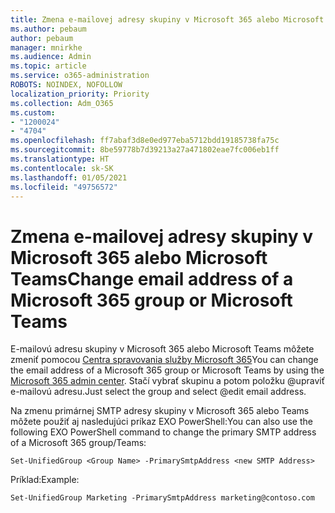 ```yaml
---
title: Zmena e-mailovej adresy skupiny v Microsoft 365 alebo Microsoft Teams
ms.author: pebaum
author: pebaum
manager: mnirkhe
ms.audience: Admin
ms.topic: article
ms.service: o365-administration
ROBOTS: NOINDEX, NOFOLLOW
localization_priority: Priority
ms.collection: Adm_O365
ms.custom:
- "1200024"
- "4704"
ms.openlocfilehash: ff7abaf3d8e0ed977eba5712bdd19185738fa75c
ms.sourcegitcommit: 8be59778b7d39213a27a471802eae7fc006eb1ff
ms.translationtype: HT
ms.contentlocale: sk-SK
ms.lasthandoff: 01/05/2021
ms.locfileid: "49756572"
---
```

# <a name="change-email-address-of-a-microsoft-365-group-or-microsoft-teams"></a><span data-ttu-id="e9aa5-102">Zmena e-mailovej adresy skupiny v Microsoft 365 alebo Microsoft Teams</span><span class="sxs-lookup"><span data-stu-id="e9aa5-102">Change email address of a Microsoft 365 group or Microsoft Teams</span></span>

<span data-ttu-id="e9aa5-103">E-mailovú adresu skupiny v Microsoft 365 alebo Microsoft Teams môžete zmeniť pomocou [Centra spravovania služby Microsoft 365](https://admin.microsoft.com/)</span><span class="sxs-lookup"><span data-stu-id="e9aa5-103">You can change the email address of a Microsoft 365 group or Microsoft Teams by using the [Microsoft 365 admin center](https://admin.microsoft.com/).</span></span> <span data-ttu-id="e9aa5-104">Stačí vybrať skupinu a potom položku @upraviť e-mailovú adresu.</span><span class="sxs-lookup"><span data-stu-id="e9aa5-104">Just select the group and select @edit email address.</span></span>

<span data-ttu-id="e9aa5-105">Na zmenu primárnej SMTP adresy skupiny v Microsoft 365 alebo Teams môžete použiť aj nasledujúci príkaz EXO PowerShell:</span><span class="sxs-lookup"><span data-stu-id="e9aa5-105">You can also use the following EXO PowerShell command to change the primary SMTP address of a Microsoft 365 group/Teams:</span></span>

`Set-UnifiedGroup <Group Name> -PrimarySmtpAddress <new SMTP Address>`

<span data-ttu-id="e9aa5-106">Príklad:</span><span class="sxs-lookup"><span data-stu-id="e9aa5-106">Example:</span></span>

`Set-UnifiedGroup Marketing -PrimarySmtpAddress marketing@contoso.com`
